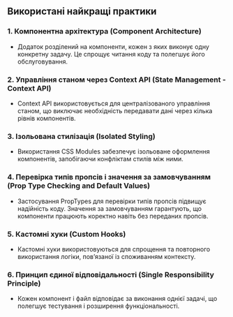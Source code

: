 ## Використані найкращі практики
### 1. **Компонентна архітектура (Component Architecture)**
- Додаток розділений на  компоненти, кожен з яких виконує одну конкретну задачу. Це спрощує читання коду та полегшує його обслуговування.

### 2. **Управління станом через Context API (State Management -  Context API)**
- Context API використовується для централізованого управління станом, що виключає необхідність передавати дані через кілька рівнів компонентів.

### 3. **Ізольована стилізація (Isolated Styling)**
- Використання CSS Modules забезпечує ізольоване оформлення компонентів, запобігаючи конфліктам стилів між ними.

### 4. **Перевірка типів пропсів і значення за замовчуванням (Prop Type Checking and Default Values)**
- Застосування PropTypes для перевірки типів пропсів підвищує надійність коду. Значення за замовчуванням гарантують, що компоненти працюють коректно навіть без переданих пропсів.

### 5. **Кастомні хуки (Custom Hooks)**
- Кастомні хуки використовуються для спрощення та повторного використання логіки, пов’язаної із споживанням контексту.

### 6. **Принцип єдиної відповідальності (Single Responsibility Principle)**
- Кожен компонент і файл відповідає за виконання однієї задачі, що полегшує тестування і розширення функціональності.